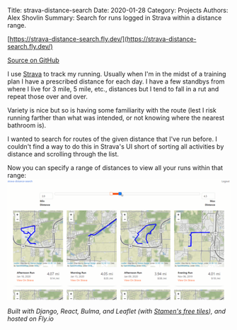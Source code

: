 Title: strava-distance-search
Date: 2020-01-28
Category: Projects
Authors: Alex Shovlin
Summary: Search for runs logged in Strava within a distance range.

[https://strava-distance-search.fly.dev/](https://strava-distance-search.fly.dev/)

[<i class="fa fa-github" aria-hidden="true"></i> Source on GitHub](https://github.com/ashovlin/strava-distance-search)

I use [Strava](http://strava.com) to track my running. Usually when I'm in the midst of a training plan I have a prescribed distance for each day. I have a few standbys from where I live for 3 mile, 5 mile, etc., distances but I tend to fall in a rut and repeat those over and over. 

Variety is nice but so is having some familiarity with the route (lest I risk running farther than what was intended, or not knowing where the nearest bathroom is).

I wanted to search for routes of the given distance that I've run before. I couldn't find a way to do this in Strava's UI short of sorting all activities by distance and scrolling through the list. 

Now you can specify a range of distances to view all your runs within that range:  
<img src="images/sds.gif" alt="Filtering runs" style="width:800px;"/>

*Built with Django, React, Bulma, and Leaflet (with [Stamen's free tiles](http://maps.stamen.com)), and hosted on Fly.io*